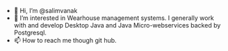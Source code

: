 - 👋 Hi, I’m @salimvanak
- 👀 I’m interested in Wearhouse management systems.  I generally work with and develop Desktop Java and Java Micro-webservices backed by Postgresql.
- 📫 How to reach me though git hub.

<!---
salimvanak/salimvanak is a ✨ special ✨ repository because its `README.md` (this file) appears on your GitHub profile.
You can click the Preview link to take a look at your changes.
--->
